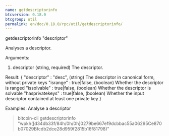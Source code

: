 ```yaml
---
name: getdescriptorinfo
btcversion: 0.18.0
btcgroup: util
permalink: en/doc/0.18.0/rpc/util/getdescriptorinfo/
---
```


getdescriptorinfo "descriptor"

Analyses a descriptor.

Arguments:
1. descriptor    (string, required) The descriptor.

Result:
{
  "descriptor" : "desc",         (string) The descriptor in canonical form, without private keys
  "isrange" : true|false,        (boolean) Whether the descriptor is ranged
  "issolvable" : true|false,     (boolean) Whether the descriptor is solvable
  "hasprivatekeys" : true|false, (boolean) Whether the input descriptor contained at least one private key
}

Examples:
Analyse a descriptor
> bitcoin-cli getdescriptorinfo "wpkh([d34db33f/84h/0h/0h]0279be667ef9dcbbac55a06295Ce870b07029Bfcdb2dce28d959f2815b16f81798)"


